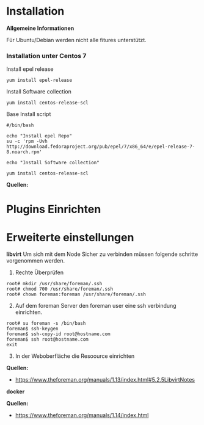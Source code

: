 Installation
=======

**Allgemeine Informationen**

Für Ubuntu/Debian werden nicht alle fitures unterstützt.

### Installation unter Centos 7

Install epel release
```
yum install epel-release
```

Install Software collection
```
yum install centos-release-scl
```

Base Install script 
```
#/bin/bash

echo "Install epel Repo"
su -c 'rpm -Uvh http://download.fedoraproject.org/pub/epel/7/x86_64/e/epel-release-7-8.noarch.rpm'

echo "Install Software collection"

yum install centos-release-scl
```


**Quellen:**


Plugins Einrichten
===========


Erweiterte einstellungen
===============

**libvirt**
Um sich mit dem Node Sicher zu verbinden müssen folgende schritte vorgenommen werden.


1. Rechte Überprüfen 
```
root# mkdir /usr/share/foreman/.ssh
root# chmod 700 /usr/share/foreman/.ssh
root# chown foreman:foreman /usr/share/foreman/.ssh
```

2. Auf dem foreman Server den foreman user eine ssh verbindung einrichten.
```
root# su foreman -s /bin/bash
foreman$ ssh-keygen
foreman$ ssh-copy-id root@hostname.com
foreman$ ssh root@hostname.com
exit
```

3.  In der Weboberfläche die Resoource einrichten 

**Quellen:**

* https://www.theforeman.org/manuals/1.13/index.html#5.2.5LibvirtNotes


**docker**



**Quellen:**

* https://www.theforeman.org/manuals/1.14/index.html
